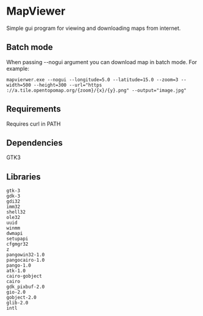 # MapViewer

Simple gui program for viewing and downloading maps from internet.

## Batch mode

When passing --nogui argument you can download map in batch mode. For example:
```
mapvierwer.exe --nogui --longitude=5.0 --latitude=15.0 --zoom=3 --width=500 --height=300 --url="https
://a.tile.opentopomap.org/{zoom}/{x}/{y}.png" --output="image.jpg"
```

## Requirements
Requires curl in PATH

## Dependencies
GTK3

## Libraries
```
gtk-3
gdk-3
gdi32
imm32
shell32
ole32
uuid
winmm
dwmapi
setupapi
cfgmgr32
z
pangowin32-1.0
pangocairo-1.0
pango-1.0
atk-1.0
cairo-gobject
cairo
gdk_pixbuf-2.0
gio-2.0
gobject-2.0
glib-2.0
intl
```
